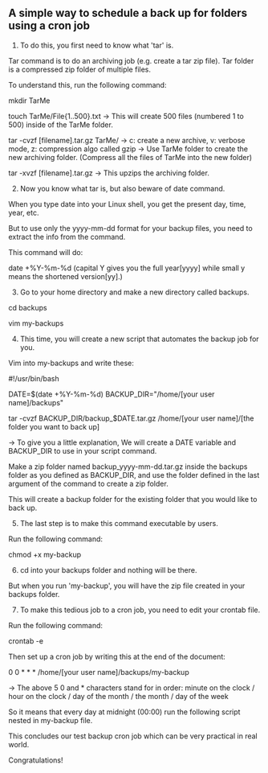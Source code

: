 ## A simple way to schedule a back up for folders using a cron job

1. To do this, you first need to know what 'tar' is.

Tar command is to do an archiving job (e.g. create a tar zip file).
Tar folder is a compressed zip folder of multiple files.

To understand this, run the following command:

mkdir TarMe

touch TarMe/File{1..500}.txt 
-> This will create 500 files (numbered 1 to 500) inside of the TarMe folder.

tar -cvzf [filename].tar.gz TarMe/ 
-> c: create a new archive, v: verbose mode, z: compression algo called gzip
-> Use TarMe folder to create the new archiving folder. (Compress all the files of TarMe into the new folder)

tar -xvzf [filename].tar.gz
-> This upzips the archiving folder.


2. Now you know what tar is, but also beware of date command.

When you type date into your Linux shell, you get the present day, time, year, etc.

But to use only the yyyy-mm-dd format for your backup files, you need to extract the info from the command.

This command will do:

date +%Y-%m-%d (capital Y gives you the full year[yyyy] while small y means the shortened version[yy].)


3. Go to your home directory and make a new directory called backups.

cd backups

vim my-backups


4. This time, you will create a new script that automates the backup job for you.

Vim into my-backups and write these:

#!/usr/bin/bash

DATE=$(date +%Y-%m-%d)
BACKUP_DIR="/home/[your user name]/backups"

tar -cvzf BACKUP_DIR/backup_$DATE.tar.gz /home/[your user name]/[the folder you want to back up]

-> To give you a little explanation,
We will create a DATE variable and BACKUP_DIR to use in your script command.

Make a zip folder named backup_yyyy-mm-dd.tar.gz inside the backups folder as you defined as BACKUP_DIR,
and use the folder defined in the last argument of the command to create a zip folder.

This will create a backup folder for the existing folder that you would like to back up.


5. The last step is to make this command executable by users.

Run the following command:

chmod +x my-backup


6. cd into your backups folder and nothing will be there.

But when you run 'my-backup', you will have the zip file created in your backups folder.


7. To make this tedious job to a cron job, you need to edit your crontab file.

Run the following command:

crontab -e

Then set up a cron job by writing this at the end of the document:

0 0 * * * /home/[your user name]/backups/my-backup

-> The above 5 0 and * characters stand for in order:
minute on the clock / hour on the clock / day of the month / the month / day of the week

So it means that every day at midnight (00:00) run the following script nested in my-backup file.

This concludes our test backup cron job which can be very practical in real world.

Congratulations!





